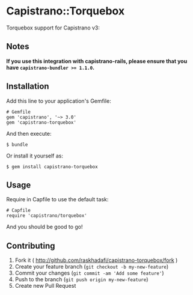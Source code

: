 # Capistrano::Torquebox

Torquebox support for Capistrano v3:

## Notes

**If you use this integration with capistrano-rails, please ensure that you have `capistrano-bundler >= 1.1.0`.**

## Installation

Add this line to your application's Gemfile:

    # Gemfile
    gem 'capistrano', '~> 3.0'
    gem 'capistrano-torquebox'

And then execute:

    $ bundle

Or install it yourself as:

    $ gem install capistrano-torquebox

## Usage

Require in Capfile to use the default task:

    # Capfile
    require 'capistrano/torquebox'

And you should be good to go!

## Contributing

1. Fork it ( http://github.com/raskhadafi/capistrano-torquebox/fork )
2. Create your feature branch (`git checkout -b my-new-feature`)
3. Commit your changes (`git commit -am 'Add some feature'`)
4. Push to the branch (`git push origin my-new-feature`)
5. Create new Pull Request
